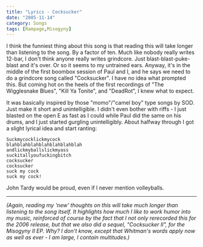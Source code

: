```yaml
---
title: "Lyrics - Cocksucker"
date: "2005-11-14"
category: Songs
tags: [Rampage,Misogyny]
---
```


I think the funniest thing about this song is that reading this will take longer than listening to the song. By a factor of ten. Much like nobody really writes 12-bar, I don't think anyone really writes grindcore. Just blast-blast-puke-blast and it's over. Or so it seems to my untrained ears. Anyway, it's in the middle of the first boombox session of Paul and I, and he says we need to do a grindcore song called "Cocksucker". I have no idea what prompted this. But coming hot on the heels of the first recordings of "The Wigglesnake Blues", "Kill Ya Tonite", and "DeadRot", I knew what to expect.

It was basically inspired by those "momo"/"camel boy" type songs by SOD. Just make it short and unintelligible. I didn't even bother with riffs - I just blasted on the open E as fast as I could while Paul did the same on his drums, and I just started gurgling unintelligibly. About halfway through I got a slight lyrical idea and start ranting:

```
Suckmycocklickmycock
blahblahblahblahblahblahblah
andlickmyballslickmyass
suckitallyoufuckingbitch
cocksucker
cocksucker
suck my cock
suck my cock!
```

John Tardy would be proud, even if I never mention volleyballs.

***

*(Again, reading my 'new' thoughts on this will take much longer than listening to the song itself. It highlights how much I like to work humor into my music, reinforced of course by the fact that I not only rerecorded this for the 2006 release, but that we also did a sequel, "Cocksucker II", for the Misogyny II EP. Why? I don't know, except that Whitman's words apply now as well as ever - I am large, I contain multitudes.)*
